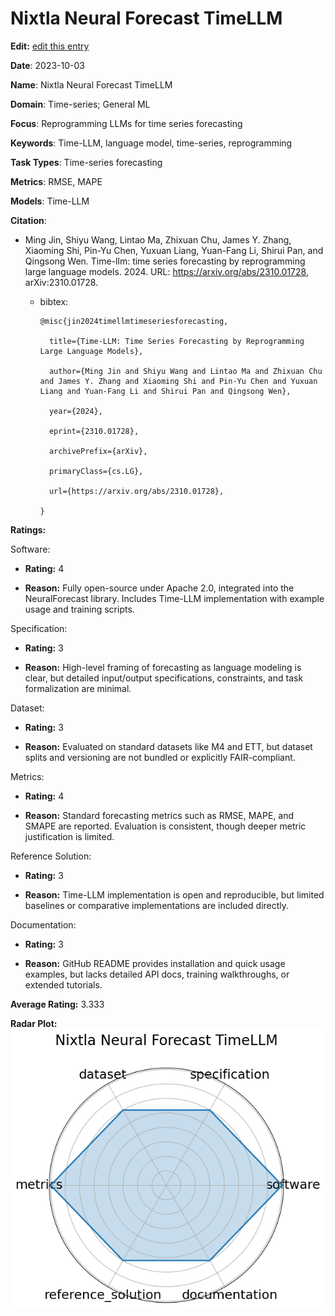 # Nixtla Neural Forecast TimeLLM


**Edit:** [edit this entry](https://github.com/mlcommons-science/benchmark/tree/main/source)


**Date**: 2023-10-03


**Name**: Nixtla Neural Forecast TimeLLM


**Domain**: Time-series; General ML


**Focus**: Reprogramming LLMs for time series forecasting


**Keywords**: Time-LLM, language model, time-series, reprogramming


**Task Types**: Time-series forecasting


**Metrics**: RMSE, MAPE


**Models**: Time-LLM


**Citation**:


- Ming Jin, Shiyu Wang, Lintao Ma, Zhixuan Chu, James Y. Zhang, Xiaoming Shi, Pin-Yu Chen, Yuxuan Liang, Yuan-Fang Li, Shirui Pan, and Qingsong Wen. Time-llm: time series forecasting by reprogramming large language models. 2024. URL: https://arxiv.org/abs/2310.01728, arXiv:2310.01728.

  - bibtex:
      ```
      @misc{jin2024timellmtimeseriesforecasting,

        title={Time-LLM: Time Series Forecasting by Reprogramming Large Language Models}, 

        author={Ming Jin and Shiyu Wang and Lintao Ma and Zhixuan Chu and James Y. Zhang and Xiaoming Shi and Pin-Yu Chen and Yuxuan Liang and Yuan-Fang Li and Shirui Pan and Qingsong Wen},

        year={2024},

        eprint={2310.01728},

        archivePrefix={arXiv},

        primaryClass={cs.LG},

        url={https://arxiv.org/abs/2310.01728}, 

      }

      ```

**Ratings:**


Software:


  - **Rating:** 4


  - **Reason:** Fully open-source under Apache 2.0, integrated into the NeuralForecast library. Includes Time-LLM implementation with example usage and training scripts. 


Specification:


  - **Rating:** 3


  - **Reason:** High-level framing of forecasting as language modeling is clear, but detailed input/output specifications, constraints, and task formalization are minimal. 


Dataset:


  - **Rating:** 3


  - **Reason:** Evaluated on standard datasets like M4 and ETT, but dataset splits and versioning are not bundled or explicitly FAIR-compliant. 


Metrics:


  - **Rating:** 4


  - **Reason:** Standard forecasting metrics such as RMSE, MAPE, and SMAPE are reported. Evaluation is consistent, though deeper metric justification is limited. 


Reference Solution:


  - **Rating:** 3


  - **Reason:** Time-LLM implementation is open and reproducible, but limited baselines or comparative implementations are included directly. 


Documentation:


  - **Rating:** 3


  - **Reason:** GitHub README provides installation and quick usage examples, but lacks detailed API docs, training walkthroughs, or extended tutorials. 


**Average Rating:** 3.333


**Radar Plot:**
 ![Nixtla Neural Forecast Timellm radar plot](../../tex/images/nixtla_neural_forecast_timellm_radar.png)